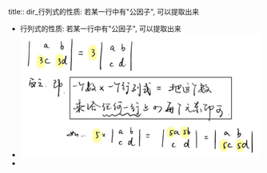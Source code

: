 title:: dir_行列式的性质: 若某一行中有"公因子", 可以提取出来

- 行列式的性质: 若某一行中有"公因子", 可以提取出来
- ![QQ图片20220203193748.jpg](../assets/QQ图片20220203193748_1643888279969_0.jpg)
-